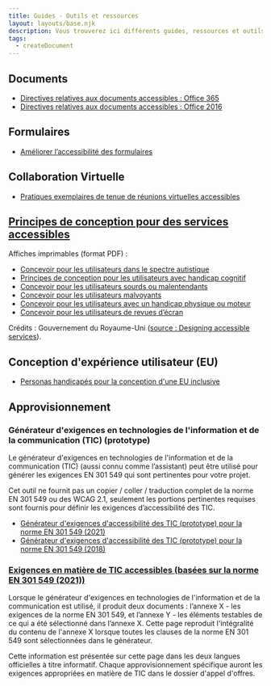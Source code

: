 ```yaml
---
title: Guides - Outils et ressources
layout: layouts/base.njk
description: Vous trouverez ici différents guides, ressources et outils créés par les employés de la fonction publique fédérale pour faire avancer l'accessibilité numérique.
tags:
  - createDocument
---
```


<div class="row">
	<div class="col-md-6">
		<h2 class="h3">Documents</h2>
		<ul>
			<li><a href="./office365/">Directives relatives aux documents accessibles&nbsp;: Office&nbsp;365</a></li>
			<li><a href="./office2016/">Directives relatives aux documents accessibles&nbsp;: Office&nbsp;2016</a></li>
		</ul>
		<h2 class="h3">Formulaires</h2>
		<ul>
			<li><a href="./improving-form-accessibility">Améliorer l’accessibilité des formulaires</a></li>
		</ul>
		<h2 class="h3">Collaboration Virtuelle</h2>
		<ul>
			<li><a href="./virtual-meetings">Pratiques exemplaires de tenue de réunions virtuelles accessibles</a></li>
		</ul>
	</div>
	<div class="col-md-6">
		<h2 class="h3"><a href="./design-accessible-services">Principes de conception pour des services accessibles</a></h2>
		<p>Affiches imprimables <span id="das1">(format PDF)</span>&nbsp;:</p>
		<ul>
			<li><a href="{{ rootPath }}docs/posters/SpectreAutistique-fr_2023.pdf" id="das2" aria-labelledby="das2 das1">Concevoir pour les utilisateurs dans le spectre autistique</a></li>
			<li><a href="{{ rootPath }}docs/posters/Cognitif-fr_2023.pdf" id="das3" aria-labelledby="das3 das1">Principes de conception pour les utilisateurs avec handicap cognitif</a></li>
			<li><a href="{{ rootPath }}docs/posters/Sourds-fr_2023.pdf" id="das4" aria-labelledby="das4 das1">Concevoir pour les utilisateurs sourds ou malentendants</a></li>
			<li><a href="{{ rootPath }}docs/posters/Malvoyants-fr_2023.pdf" id="das5" aria-labelledby="das5 das1">Concevoir pour les utilisateurs malvoyants</a></li>
			<li><a href="{{ rootPath }}docs/posters/MoteurPhysique-fr_2023.pdf" id="das6" aria-labelledby="das6 das1">Concevoir pour les utilisateurs avec un handicap physique ou moteur</a></li>
			<li><a href="{{ rootPath }}docs/posters/RevuesDecran-fr_2023.pdf" id="das7" aria-labelledby="das7 das1">Concevoir pour les utilisateurs de revues d’écran</a></li>
		</ul>
		<p class="small">Crédits&nbsp;: Gouvernement du Royaume-Uni (<a href="https://ukhomeoffice.github.io/accessibility-posters/" rel="external">source<span lang="en" class="wb-inv"> : Designing accessible services</span></a>).</p>
	</div>
	<div class="col-md-6">
		<h2 class="h3">Conception d'expérience utilisateur (EU)</h2>
		<ul class="mrgn-rght-sm">
			<li><a href="./personas">Personas handicapés pour la conception d'une EU inclusive</a></li>
		</ul>
	</div>
	<div class="col-md-6">
		<h2 class="h3">Approvisionnement</h2>
		<h3 class="h4">Générateur d'exigences en technologies de l'information et de la communication (TIC) (prototype)</h3>
		<p>Le générateur d'exigences en technologies de l'information et de la communication (TIC) (aussi connu comme l’assistant) peut être utilisé pour générer les exigences EN 301 549 qui sont pertinentes pour votre projet.</p>
		<p>Cet outil ne fournit pas un copier / coller / traduction complet de la norme EN 301 549 ou des WCAG 2.1, seulement les portions pertinentes requises sont fournis pour définir les exigences d’accessibilité des TIC.</p>
		<ul>
			<li>
				<a href="https://2021-prod.ict-cio.ssc-spc.cloud-nuage.canada.ca/fr" rel="external">Générateur d'exigences d'accessibilité des TIC (prototype) pour la norme EN 301 549 (2021)</a>
			</li>
			<li>
				<a href="https://2018-prod.ict-cio.ssc-spc.cloud-nuage.canada.ca/fr" rel="external">Générateur d'exigences d'accessibilité des TIC (prototype) pour la norme EN 301 549 (2018)</a>
			</li>
		</ul>
		<h3 class="h4"><a href="./ict-requirements">Exigences en matière de TIC accessibles (basées sur la norme EN 301 549 (2021))</a></h3>
		<p>Lorsque le générateur d'exigences en technologies de l'information et de la communication est utilisé, il produit deux documents : l’annexe X - les exigences de la norme EN 301 549, et l’annexe Y - les éléments testables de ce qui a été sélectionné dans l’annexe X. Cette page reproduit l'intégralité du contenu de l'annexe X lorsque toutes les clauses de la norme EN 301 549 sont sélectionnées dans le générateur.</p>
		<p>Cette information est présentée sur cette page dans les deux langues officielles à titre informatif. Chaque approvisionnement spécifique auront les exigences appropriées en matière de TIC dans le dossier d'appel d'offres.</p>
	</div>
</div>
